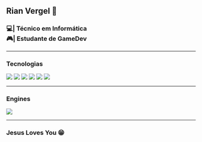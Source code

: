 <h2>Rian Vergel 👾</h2>

<h3>
💻| Técnico em Informática
<br>
🎮| Estudante de GameDev
</h3>

<hr>

<h3>Tecnologias</h3>
<img src="https://img.shields.io/badge/HTML5-E34F26?style=for-the-badge&logo=html5&logoColor=white">
<img src="https://img.shields.io/badge/CSS3-1572B6?style=for-the-badge&logo=css3&logoColor=white">
<img src="https://img.shields.io/badge/JavaScript-323330?style=for-the-badge&logo=javascript&logoColor=F7DF1E">
<img src="https://img.shields.io/badge/PHP-777BB4?style=for-the-badge&logo=php&logoColor=white">
<img src="https://img.shields.io/badge/C-00599C?style=for-the-badge&logo=c&logoColor=white">
<img src="https://img.shields.io/badge/C%23-239120?style=for-the-badge&logo=c-sharp&logoColor=white">

<hr>

<h3>Engines</h3>
<img src="https://img.shields.io/badge/Unity-100000?style=for-the-badge&logo=unity&logoColor=white">

<hr>

<h3>Jesus Loves You 😁</h3>
